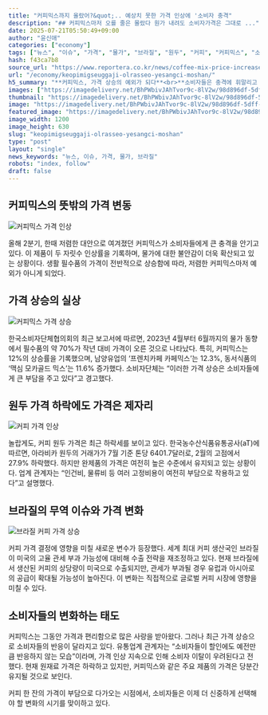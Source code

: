 ```yaml
---
title: "커피믹스까지 올랐어?&quot;.. 예상치 못한 가격 인상에 '소비자 충격"
description: "## 커피믹스마저 오를 줄은 몰랐다 원가 내려도 소비자가격은 그대로 ..."
date: 2025-07-21T05:50:49+09:00
author: "윤신애"
categories: ["economy"]
tags: ["뉴스", "이슈", "가격", "물가", "브라질", "원두", "커피", "커피믹스", "소비자정서변화", "가격안정성위기"]
hash: f43ca7b8
source_url: "https://www.reportera.co.kr/news/coffee-mix-price-increased-by-12/"
url: "/economy/keopimigseuggaji-olrasseo-yesangci-moshan/"
h5_summary: "**커피믹스, 가격 상승의 예외가 되다**<br>**소비자들은 충격에 휘말리고 있다**"
images: ["https://imagedelivery.net/BhPWbivJAhTvor9c-8lV2w/98d896df-5dff-404f-93af-f897b97f8a00/public", "https://imagedelivery.net/BhPWbivJAhTvor9c-8lV2w/0be9d026-c4e8-4e6f-d76c-ff1133058600/public", "https://imagedelivery.net/BhPWbivJAhTvor9c-8lV2w/d2d28d77-a3d2-4618-bf67-e75de1ba5b00/public", "https://imagedelivery.net/BhPWbivJAhTvor9c-8lV2w/d0974d91-a001-4174-241b-2bb6cd1acf00/public", "https://imagedelivery.net/BhPWbivJAhTvor9c-8lV2w/20730d10-95c3-40da-c384-fac3df38f800/public"]
thumbnail: "https://imagedelivery.net/BhPWbivJAhTvor9c-8lV2w/98d896df-5dff-404f-93af-f897b97f8a00/public"
image: "https://imagedelivery.net/BhPWbivJAhTvor9c-8lV2w/98d896df-5dff-404f-93af-f897b97f8a00/public"
featured_image: "https://imagedelivery.net/BhPWbivJAhTvor9c-8lV2w/98d896df-5dff-404f-93af-f897b97f8a00/public"
image_width: 1200
image_height: 630
slug: "keopimigseuggaji-olrasseo-yesangci-moshan"
type: "post"
layout: "single"
news_keywords: "뉴스, 이슈, 가격, 물가, 브라질"
robots: "index, follow"
draft: false
---
```


## 커피믹스의 뜻밖의 가격 변동

![커피믹스 가격 인상](https://imagedelivery.net/BhPWbivJAhTvor9c-8lV2w/98d896df-5dff-404f-93af-f897b97f8a00/public)


올해 2분기, 한때 저렴한 대안으로 여겨졌던 커피믹스가 소비자들에게 큰 충격을 안기고 있다. 이 제품이 두 자릿수 인상률을 기록하며, 물가에 대한 불안감이 더욱 확산되고 있는 상황이다. 생활 필수품의 가격이 전반적으로 상승함에 따라, 저렴한 커피믹스마저 예외가 아니게 되었다.

## 가격 상승의 실상

![커피믹스 가격 상승](https://imagedelivery.net/BhPWbivJAhTvor9c-8lV2w/d2d28d77-a3d2-4618-bf67-e75de1ba5b00/public)


한국소비자단체협의회의 최근 보고서에 따르면, 2023년 4월부터 6월까지의 물가 동향에서 필수품의 약 70%가 작년 대비 가격이 오른 것으로 나타났다. 특히, 커피믹스는 12%의 상승률을 기록했으며, 남양유업의 ‘프렌치카페 카페믹스’는 12.3%, 동서식품의 ‘맥심 모카골드 믹스’는 11.6% 증가했다. 소비자단체는 “이러한 가격 상승은 소비자들에게 큰 부담을 주고 있다”고 경고했다.

## 원두 가격 하락에도 가격은 제자리

![커피 가격 인상](https://imagedelivery.net/BhPWbivJAhTvor9c-8lV2w/d0974d91-a001-4174-241b-2bb6cd1acf00/public)


놀랍게도, 커피 원두 가격은 최근 하락세를 보이고 있다. 한국농수산식품유통공사(aT)에 따르면, 아라비카 원두의 거래가가 7월 기준 톤당 6401.7달러로, 2월의 고점에서 27.9% 하락했다. 하지만 완제품의 가격은 여전히 높은 수준에서 유지되고 있는 상황이다. 업계 관계자는 “인건비, 물류비 등 여러 고정비용이 여전히 부담으로 작용하고 있다”고 설명했다.

## 브라질의 무역 이슈와 가격 변화

![브라질 커피 가격 상승](https://imagedelivery.net/BhPWbivJAhTvor9c-8lV2w/0be9d026-c4e8-4e6f-d76c-ff1133058600/public)


커피 가격 결정에 영향을 미칠 새로운 변수가 등장했다. 세계 최대 커피 생산국인 브라질이 미국의 고율 관세 부과 가능성에 대비해 수출 전략을 재조정하고 있다. 현재 브라질에서 생산된 커피의 상당량이 미국으로 수출되지만, 관세가 부과될 경우 유럽과 아시아로의 공급이 확대될 가능성이 높아진다. 이 변화는 직접적으로 글로벌 커피 시장에 영향을 미칠 수 있다.

## 소비자들의 변화하는 태도

커피믹스는 그동안 가격과 편리함으로 많은 사랑을 받아왔다. 그러나 최근 가격 상승으로 소비자들의 반응이 달라지고 있다. 유통업계 관계자는 “소비자들이 할인에도 예전만큼 반응하지 않는 모습”이라며, 가격 인상 지속으로 인해 소비자 이탈이 우려된다고 전했다. 현재 원재료 가격은 하락하고 있지만, 커피믹스와 같은 주요 제품의 가격은 당분간 유지될 것으로 보인다.

커피 한 잔의 가격이 부담으로 다가오는 시점에서, 소비자들은 이제 더 신중하게 선택해야 할 변화의 시기를 맞이하고 있다.
